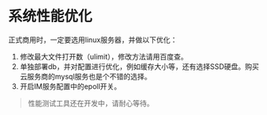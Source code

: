 # 系统性能优化
正式商用时，一定要选用linux服务器，并做以下优化：

1. 修改最大文件打开数（ulimit），修改方法请用百度查。
2. 单独部署db，并对配置进行优化，例如缓存大小等，还有选择SSD硬盘。购买云服务商的mysql服务也是个不错的选择。
3. 开启IM服务配置中的epoll开关。
> 性能测试工具还在开发中，请耐心等待。
